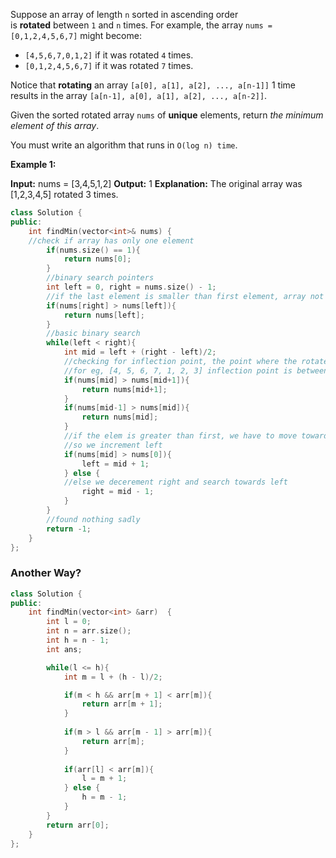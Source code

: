 Suppose an array of length `n` sorted in ascending order is **rotated** between `1` and `n` times. For example, the array `nums = [0,1,2,4,5,6,7]` might become:

- `[4,5,6,7,0,1,2]` if it was rotated `4` times.
- `[0,1,2,4,5,6,7]` if it was rotated `7` times.

Notice that **rotating** an array `[a[0], a[1], a[2], ..., a[n-1]]` 1 time results in the array `[a[n-1], a[0], a[1], a[2], ..., a[n-2]]`.

Given the sorted rotated array `nums` of **unique** elements, return _the minimum element of this array_.

You must write an algorithm that runs in `O(log n) time`.

**Example 1:**

**Input:** nums = [3,4,5,1,2]
**Output:** 1
**Explanation:** The original array was [1,2,3,4,5] rotated 3 times.

```cpp
class Solution {
public:
    int findMin(vector<int>& nums) {
    //check if array has only one element
        if(nums.size() == 1){
            return nums[0];
        }
        //binary search pointers
        int left = 0, right = nums.size() - 1;
        //if the last element is smaller than first element, array not rotated so return first elem
        if(nums[right] > nums[left]){
            return nums[left];
        }
        //basic binary search
        while(left < right){
            int mid = left + (right - left)/2;
            //checking for inflection point, the point where the rotated array starts
            //for eg, [4, 5, 6, 7, 1, 2, 3] inflection point is between 7 and 1
            if(nums[mid] > nums[mid+1]){
                return nums[mid+1];
            }
            if(nums[mid-1] > nums[mid]){
                return nums[mid];
            }
            //if the elem is greater than first, we have to move towards right
            //so we increment left
            if(nums[mid] > nums[0]){
                left = mid + 1;
            } else {
            //else we decerement right and search towards left
                right = mid - 1;
            }
        }
        //found nothing sadly
        return -1;
    }
};
```

### Another Way?
```cpp
class Solution {
public:
    int findMin(vector<int> &arr)  {
        int l = 0;
        int n = arr.size();
        int h = n - 1;
        int ans;

        while(l <= h){
            int m = l + (h - l)/2;

            if(m < h && arr[m + 1] < arr[m]){
                return arr[m + 1];
            } 
            
            if(m > l && arr[m - 1] > arr[m]){
                return arr[m];
            } 
            
            if(arr[l] < arr[m]){
                l = m + 1;
            } else {
                h = m - 1;
            }
        }
        return arr[0];
    }
};
```
